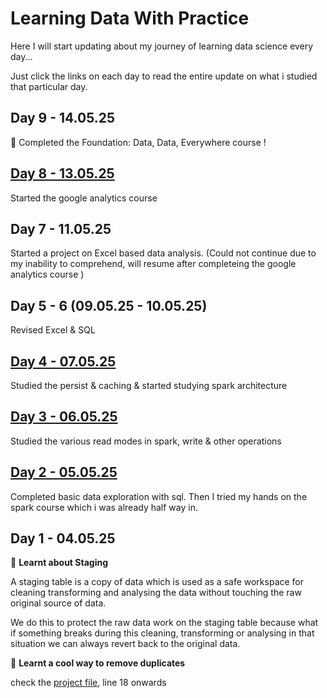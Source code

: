 # Learning Data With Practice

Here I will start updating about my journey of learning data science every day...

Just click the links on each day to read the entire update on what i studied that particular day.

## Day 9 - 14.05.25

🥳 Completed the Foundation: Data, Data, Everywhere course !

## [Day 8 - 13.05.25](daily-updates/Day-8-130525.md)

Started the google analytics course

## Day 7 - 11.05.25

Started a project on Excel based data analysis. (Could not continue due to my inability to comprehend, will resume after completeing the google analytics course )

## Day 5 - 6 (09.05.25 - 10.05.25)

Revised Excel & SQL

## [Day 4 - 07.05.25](daily-updates/Day-4-070525.md)

Studied the persist & caching & started studying spark architecture

## [Day 3 - 06.05.25](daily-updates/Day-3-060525.md)

Studied the various read modes in spark, write & other operations

## [Day 2 - 05.05.25](daily-updates/Day-2-050525.md)

Completed basic data exploration with sql. Then I tried my hands on the spark course which i was already half way in.

## Day 1 - 04.05.25

🌻 **Learnt about Staging**

A staging table is a copy of data which is used as a safe workspace for cleaning transforming and analysing the data without touching the raw original source of data.

We do this to protect the raw data work on the staging table because what if something breaks during this cleaning, transforming or analysing in that situation we can always revert back to the original data.

🌻 **Learnt a cool way to remove duplicates**

check the [project file](data-analysis-project-1/1-data-cleaning.sql), line 18 onwards
